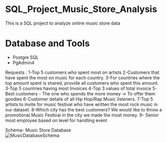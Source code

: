 # SQL_Project_Music_Store_Analysis
This is a SQL project to analyze online music store data

# Database and Tools
* Postgre SQL
* PgAdmin4

Requests :
1-Top 5 customers who spent most on artists 
2-Customers that have spent the most on music for each country. 3-For countries where the top amount spent is shared, provide all customers who spent this amount.
3-Top 5 countries having most Invoices
4-Top 3 values of total invoice
5-Best customers - The one who spends the more money -> To offer them goodies 
6-Customer details of all Hip Hop/Rap Music listeners.
7-Top 5 artists to invite for music festival who have written the most rock music in our dataset. 
8-Which city has the best customers? We would like to throw a promotional Music Festival in the city we made the most money. 
9- Senior most employee based on level for handling event

Schema- Music Store Database  
![MusicDatabaseSchema](https://github.com/user-attachments/assets/ed7fbdda-fd25-4acf-9540-2a9dba85a15d)
